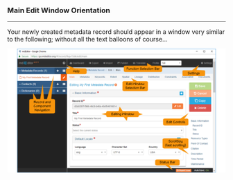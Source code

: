 ### Main Edit Window Orientation
---
Your newly created metadata record should appear in a window very similar to the following; without all the text balloons of course...

![](/assets/get-started/orientation-main-window.png)

